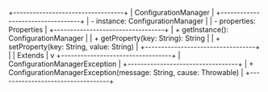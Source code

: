 +----------------------------------+
|         ConfigurationManager     |
+----------------------------------+
| - instance: ConfigurationManager |
| - properties: Properties         |
+----------------------------------+
| + getInstance(): ConfigurationManager |
| + getProperty(key: String): String    |
| + setProperty(key: String, value: String) |
+----------------------------------+
            |
            |
        Extends
            |
            v
+----------------------------------+
| ConfigurationManagerException    |
+----------------------------------+
| + ConfigurationManagerException(message: String, cause: Throwable) |
+----------------------------------+
